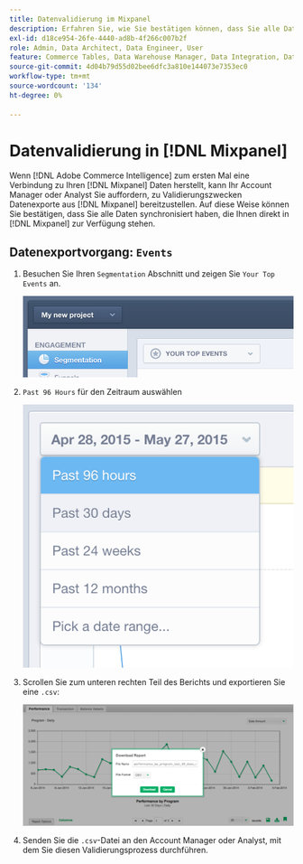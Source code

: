 ```yaml
---
title: Datenvalidierung im Mixpanel
description: Erfahren Sie, wie Sie bestätigen können, dass Sie alle Daten synchronisiert haben, die Ihnen direkt in Mixpanel zur Verfügung stehen.
exl-id: d18ce954-26fe-4440-ad8b-4f266c007b2f
role: Admin, Data Architect, Data Engineer, User
feature: Commerce Tables, Data Warehouse Manager, Data Integration, Data Import/Export
source-git-commit: 4d04b79d55d02bee6dfc3a810e144073e7353ec0
workflow-type: tm+mt
source-wordcount: '134'
ht-degree: 0%

---
```


# Datenvalidierung in [!DNL Mixpanel]

Wenn [!DNL Adobe Commerce Intelligence] zum ersten Mal eine Verbindung zu Ihren [!DNL Mixpanel] Daten herstellt, kann Ihr Account Manager oder Analyst Sie auffordern, zu Validierungszwecken Datenexporte aus [!DNL Mixpanel] bereitzustellen. Auf diese Weise können Sie bestätigen, dass Sie alle Daten synchronisiert haben, die Ihnen direkt in [!DNL Mixpanel] zur Verfügung stehen.

## Datenexportvorgang: `Events`

1. Besuchen Sie Ihren `Segmentation` Abschnitt und zeigen Sie `Your Top Events` an.

   ![Mixpanel-Dashboard mit Ihren Top-Ereignissen](../../../assets/your-top-events.png)

1. `Past 96 Hours` für den Zeitraum auswählen

   ![Option „Mixpanel-Zeitbereichsauswahl mit Anzeige der letzten 96 Stunden“](../../../assets/past-96-hours.png)

1. Scrollen Sie zum unteren rechten Teil des Berichts und exportieren Sie eine `.csv`:

   ![Option Mixpanel in CSV exportieren im Menü](../../../assets/export-csv-mixpanel.png)

1. Senden Sie die `.csv`-Datei an den Account Manager oder Analyst, mit dem Sie diesen Validierungsprozess durchführen.
